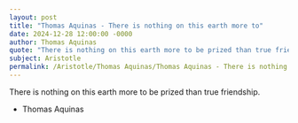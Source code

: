 ```yaml
---
layout: post
title: "Thomas Aquinas - There is nothing on this earth more to"
date: 2024-12-28 12:00:00 -0000
author: Thomas Aquinas
quote: "There is nothing on this earth more to be prized than true friendship."
subject: Aristotle
permalink: /Aristotle/Thomas Aquinas/Thomas Aquinas - There is nothing on this earth more to
---
```


There is nothing on this earth more to be prized than true friendship.

- Thomas Aquinas
